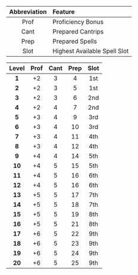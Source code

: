 
| Abbreviation | Feature                      |
| :----------: | :--------------------------- |
|     Prof     | Proficiency Bonus            |
|     Cant     | Prepared Cantrips            |
|     Prep     | Prepared Spells              |
|     Slot     | Highest Available Spell Slot |

| Level  | Prof | Cant | Prep | Slot |
| :----: | :--: | :--: | :--: | :--: |
| **1**  |  +2  |  3   |  4   | 1st  |
| **2**  |  +2  |  3   |  5   | 1st  |
| **3**  |  +2  |  3   |  6   | 2nd  |
| **4**  |  +2  |  4   |  7   | 2nd  |
| **5**  |  +3  |  4   |  9   | 3rd  |
| **6**  |  +3  |  4   |  10  | 3rd  |
| **7**  |  +3  |  4   |  11  | 4th  |
| **8**  |  +3  |  4   |  12  | 4th  |
| **9**  |  +4  |  4   |  14  | 5th  |
| **10** |  +4  |  5   |  15  | 5th  |
| **11** |  +4  |  5   |  16  | 6th  |
| **12** |  +4  |  5   |  16  | 6th  |
| **13** |  +5  |  5   |  17  | 7th  |
| **14** |  +5  |  5   |  18  | 7th  |
| **15** |  +5  |  5   |  19  | 8th  |
| **16** |  +5  |  5   |  21  | 8th  |
| **17** |  +6  |  5   |  22  | 9th  |
| **18** |  +6  |  5   |  23  | 9th  |
| **19** |  +6  |  5   |  24  | 9th  |
| **20** |  +6  |  5   |  25  | 9th  |


